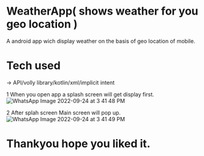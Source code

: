 # WeatherApp( shows weather for you geo location )

A android app wich display weather on the basis of geo location of mobile.

# Tech used

-> API/volly library/kotlin/xml/implicit intent

1 When you open app a splash screen will get display first.
![WhatsApp Image 2022-09-24 at 3 41 48 PM](https://user-images.githubusercontent.com/91592507/192092708-cba26925-ea36-49dc-b9d0-7bae07e6a08a.jpeg)

2 After splah screen Main screen will pop up.
![WhatsApp Image 2022-09-24 at 3 41 49 PM](https://user-images.githubusercontent.com/91592507/192092810-ec7df70e-ab0a-43a3-839b-b0144242d591.jpeg)
 
# Thankyou hope you liked it.

